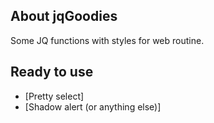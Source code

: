 ## About jqGoodies
Some JQ functions with styles for web routine.

## Ready to use
- [Pretty select]
- [Shadow alert (or anything else)]
